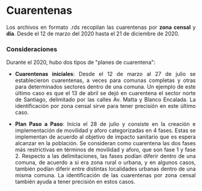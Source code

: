 <div style="text-align: justify"> 

# Cuarentenas

Los archivos en formato .rds recopilan las cuarentenas por **zona censal** y **día**. Desde el 12 de marzo del 2020 hasta el 21 de diciembre de 2020. 

### Consideraciones

Durante el 2020, hubo dos tipos de "planes de cuarentena": 

- **Cuarentenas iniciales**: Desde el 12 de marzo al 27 de julio se establecieron cuarentenas, a veces para comunas completas y otras para determinados sectores dentro de una comuna. Un ejemplo de este último caso es que el 13 de abril se dejó en cuarentena el sector norte de Santiago, delimitado por las calles Av. Matta y Blanco Encalada. La identificación por zona censal sirve para tener precisión en este último caso.

- **Plan Paso a Paso**: Inicia el 28 de julio y consiste en la creación e implementación de movilidad y aforo categorizadas en 4 fases. Estas se implementan de acuerdo al objetivo de impacto sanitario que es espera alcanzar en la población. Se consideran como cuarentena las dos fases más restrictivas en términos de movilidad y aforo, que son fase 1 y fase 2. Respecto a las delimitaciones, las fases podían diferir dentro de una comuna, de acuerdo a si era zona rural o urbana, y en algunos casos, también podían diferir entre distintas localidades urbanas dentro de una misma comuna. La identificación de las cuarentenas por zona censal también ayuda a tener precisión en estos casos. 


